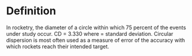 # Definition

In rocketry, the diameter of a circle within which 75 percent of the
events under study occur. CD = 3.330 where = standard deviation.
Circular dispersion is most often used as a measure of error of the
accuracy with which rockets reach their intended target.
